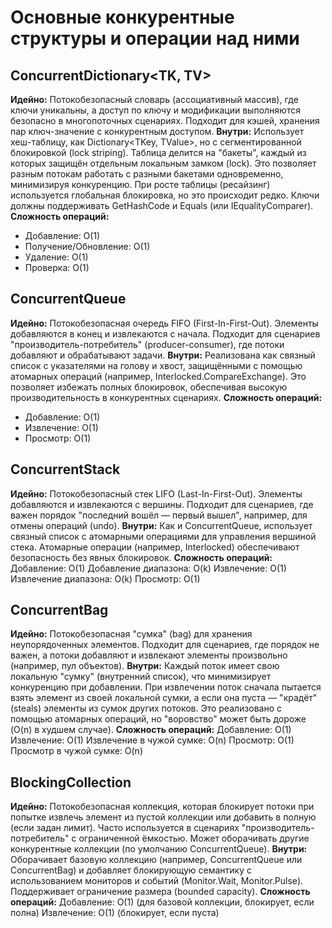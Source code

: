 # Основные конкурентные структуры и операции над ними

## ConcurrentDictionary<TK, TV>
**Идейно:** Потокобезопасный словарь (ассоциативный массив), где ключи уникальны, а доступ по ключу и модификации выполняются безопасно в многопоточных сценариях. Подходит для кэшей, хранения пар ключ-значение с конкурентным доступом.
**Внутри:** Использует хеш-таблицу, как Dictionary<TKey, TValue>, но с сегментированной блокировкой (lock striping). Таблица делится на "бакеты", каждый из которых защищён отдельным локальным замком (lock). Это позволяет разным потокам работать с разными бакетами одновременно, минимизируя конкуренцию. При росте таблицы (ресайзинг) используется глобальная блокировка, но это происходит редко. Ключи должны поддерживать GetHashCode и Equals (или IEqualityComparer).
**Сложность операций:**
- Добавление: O(1)
- Получение/Обновление: O(1)
- Удаление: O(1)
- Проверка: O(1)

## ConcurrentQueue<T>
**Идейно:** Потокобезопасная очередь FIFO (First-In-First-Out). Элементы добавляются в конец и извлекаются с начала. Подходит для сценариев "производитель-потребитель" (producer-consumer), где потоки добавляют и обрабатывают задачи.
**Внутри:** Реализована как связный список с указателями на голову и хвост, защищёнными с помощью атомарных операций (например, Interlocked.CompareExchange). Это позволяет избежать полных блокировок, обеспечивая высокую производительность в конкурентных сценариях.
**Сложность операций:**
- Добавление: O(1)
- Извлечение: O(1)
- Просмотр: O(1)

## ConcurrentStack<T>
**Идейно:** Потокобезопасный стек LIFO (Last-In-First-Out). Элементы добавляются и извлекаются с вершины. Подходит для сценариев, где важен порядок "последний вошёл — первый вышел", например, для отмены операций (undo).
**Внутри:** Как и ConcurrentQueue, использует связный список с атомарными операциями для управления вершиной стека. Атомарные операции (например, Interlocked) обеспечивают безопасность без явных блокировок.
**Сложность операций:**
Добавление: O(1)
Добавление диапазона: O(k)
Извлечение: O(1)
Извлечение диапазона: O(k)
Просмотр: O(1)

## ConcurrentBag<T>
**Идейно:** Потокобезопасная "сумка" (bag) для хранения неупорядоченных элементов. Подходит для сценариев, где порядок не важен, а потоки добавляют и извлекают элементы произвольно (например, пул объектов).
**Внутри:** Каждый поток имеет свою локальную "сумку" (внутренний список), что минимизирует конкуренцию при добавлении. При извлечении поток сначала пытается взять элемент из своей локальной сумки, а если она пуста — "крадёт" (steals) элементы из сумок других потоков. Это реализовано с помощью атомарных операций, но "воровство" может быть дороже (O(n) в худшем случае).
**Сложность операций:**
Добавление: O(1)
Извлечение: O(1)
Извлечение в чужой сумке: O(n)
Просмотр: O(1)
Просмотр в чужой сумке: O(n)

## BlockingCollection<T>
**Идейно:** Потокобезопасная коллекция, которая блокирует потоки при попытке извлечь элемент из пустой коллекции или добавить в полную (если задан лимит). Часто используется в сценариях "производитель-потребитель" с ограниченной ёмкостью. Может оборачивать другие конкурентные коллекции (по умолчанию ConcurrentQueue<T>).
**Внутри:** Оборачивает базовую коллекцию (например, ConcurrentQueue или ConcurrentBag) и добавляет блокирующую семантику с использованием мониторов и событий (Monitor.Wait, Monitor.Pulse). Поддерживает ограничение размера (bounded capacity).
**Сложность операций:**
Добавление: O(1) (для базовой коллекции, блокирует, если полна)
Извлечение: O(1) (блокирует, если пуста)